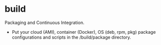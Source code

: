 # build

Packaging and Continuous Integration.

* Put your cloud (AMI), container (Docker), OS (deb, rpm, pkg) package configurations and scripts in the /build/package directory.
